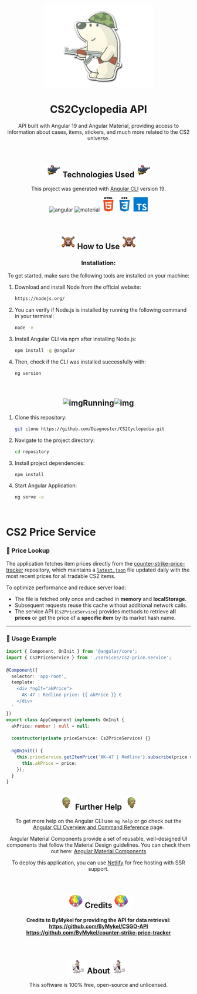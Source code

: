 <p align="center">
  <img src="public/mdimage2.png" alt="img" width="300"/>
</p>
<h1 align="center">CS2Cyclopedia API</h1>

<p align="center">
  API built with Angular 19 and Angular Material, providing access to information about cases, items, stickers, and much more related to the CS2 universe.
</p>
</br>
<h2 align="center"><img src="public/mdimage8.png" alt="img" width="50"/>Technologies Used<img src="public/mdimage8.png" alt="img" width="50"/></h2>
<p align="center">
  This project was generated with <a href="https://github.com/angular/angular-cli">Angular CLI</a> version 19.
</p>

<p align="center">
  <img src="https://angular.io/assets/images/logos/angular/angular.svg" alt="angular" width="40" height="40"/>
  <img src="https://cdn.jsdelivr.net/gh/devicons/devicon/icons/materialui/materialui-plain.svg" alt="material" width="40" height="40"/>
  <img src="https://raw.githubusercontent.com/devicons/devicon/master/icons/html5/html5-original-wordmark.svg" alt="html5" width="40" height="40"/>
  <img src="https://raw.githubusercontent.com/devicons/devicon/master/icons/css3/css3-original-wordmark.svg" alt="css3" width="40" height="40"/> 
  <img src="https://raw.githubusercontent.com/devicons/devicon/master/icons/typescript/typescript-original.svg" alt="typescript" width="40" height="40"/>
</p>
</br>

<h2 align="center"><img src="public/mdimage.png" alt="img" width="50"/>How to Use<img src="public/mdimage.png" alt="img" width="50"/></h2>
<h3 align="center">Installation:</h3>

<p align="center">
  To get started, make sure the following tools are installed on your machine:
</p>

1. Download and install Node from the official website:
   ```bash
   https://nodejs.org/

2. You can verify if Node.js is installed by running the following command in your terminal:
   ```bash
   node -v
   
3. Install Angular CLI via npm after installing Node.js:
   ```bash
   npm install -g @angular

4. Then, check if the CLI was installed successfully with:
    ```bash
    ng version

</br>

<h2 align="center"><img src="public/mdimage3.png" alt="img" width="50"/>Running<img src="public/mdimage3.png" alt="img" width="50"/></h2>

1. Clone this repository:
   ```bash
   git clone https://github.com/Diagnoster/CS2Cyclopedia.git
2. Navigate to the project directory:
   ```bash
   cd repository
3. Install project dependencies:
   ```bash
   npm install
4. Start Angular Application:
    ```bash
    ng serve -o

</br>

# CS2 Price Service

### 🔎 Price Lookup

The application fetches item prices directly from the [counter-strike-price-tracker](https://github.com/ByMykel/counter-strike-price-tracker) repository, which maintains a [`latest.json`](https://raw.githubusercontent.com/ByMykel/counter-strike-price-tracker/main/static/prices/latest.json) file updated daily with the most recent prices for all tradable CS2 items.

To optimize performance and reduce server load:

- The file is fetched only once and cached in **memory** and **localStorage**.
- Subsequent requests reuse this cache without additional network calls.
- The service API (`Cs2PriceService`) provides methods to retrieve **all prices** or get the price of a **specific item** by its market hash name.

---

### 📌 Usage Example

```ts
import { Component, OnInit } from '@angular/core';
import { Cs2PriceService } from './services/cs2-price.service';

@Component({
  selector: 'app-root',
  template: `
    <div *ngIf="akPrice">
      AK-47 | Redline price: {{ akPrice }} €
    </div>
  `
})
export class AppComponent implements OnInit {
  akPrice: number | null = null;

  constructor(private priceService: Cs2PriceService) {}

  ngOnInit() {
    this.priceService.getItemPrice('AK-47 | Redline').subscribe(price => {
      this.akPrice = price;
    });
  }
}
```

<h2 align="center"><img src="public/mdimage4.png" alt="img" width="50"/>Further Help<img src="public/mdimage4.png" alt="img" width="50"/></h2>

<p align="center">
  To get more help on the Angular CLI use <code>ng help</code> or go check out the
  <a href="https://angular.dev/tools/cli">Angular CLI Overview and Command Reference</a> page.
</p>

<p align="center">
  Angular Material Components provide a set of reusable, well-designed UI components that follow the Material Design guidelines.  
  You can check them out here: <a href="https://material.angular.io/components/categories">Angular Material Components</a>
</p>

<p align="center">
  To deploy this application, you can use <a href="https://app.netlify.com/">Netlify</a> for free hosting with SSR support.
</p>

<br/>

<h2 align="center"><img src="public/mdimage5.png" alt="img" width="50"/>Credits<img src="public/mdimage5.png" alt="img" width="50"/></h2>

<h4 align="center">
  Credits to ByMykel for providing the API for data retrieval: 
  </br>
  <a href="https://github.com/ByMykel/CSGO-API">https://github.com/ByMykel/CSGO-API</a>
  </br>
  <a href="https://github.com/ByMykel/counter-strike-price-tracker">https://github.com/ByMykel/counter-strike-price-tracker</a>
</h4>

<br/>

<h2 align="center"><img src="public/mdimage6.png" alt="img" width="50"/>About<img src="public/mdimage6.png" alt="img" width="50"/></h2>

<p align="center">
  This software is 100% free, open-source and unlicensed.
</p>
